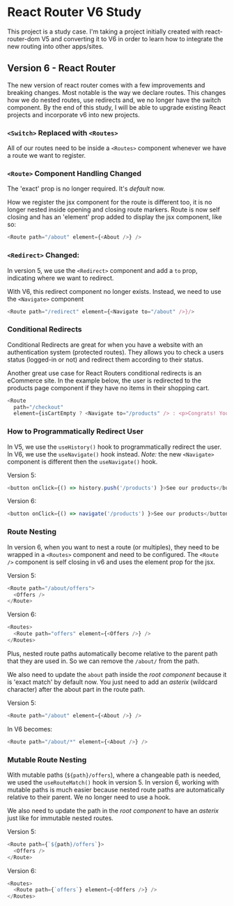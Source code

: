 # React Router V6 Study

This project is a study case. I'm taking a project initially created with react-router-dom V5 and converting it to V6 in order to learn how to integrate the new routing into other apps/sites.

## Version 6 - React Router

The new version of react router comes with a few improvements and breaking changes. Most notable is the way we declare routes. This changes how we do nested routes, use redirects and, we no longer have the switch component. By the end of this study, I will be able to upgrade existing React projects and incorporate v6 into new projects.


   ### `<Switch>` Replaced with `<Routes>`

   All of our routes need to be inside a `<Routes>` component whenever we have a route we want to register.


   ### `<Route>` Component Handling Changed

   The 'exact' prop is no longer required. It's *default* now.

   How we register the jsx component for the route is different too, it is no longer nested inside opening and closing route markers. Route is now self closing and has an 'element' prop added to display the jsx component, like so:

   ```javascript
   <Route path="/about" element={<About />} />
   ```


   ### `<Redirect>` Changed:

   In version 5, we use the `<Redirect>` component and add a `to` prop, indicating where we want to redirect.

   With V6, this redirect component no longer exists. Instead, we need to use the `<Navigate>` component

   ```javascript
   <Route path="/redirect" element={<Navigate to="/about" />}/>
   ```


   ### Conditional Redirects

   Conditional Redirects are great for when you have a website with an authentication system (protected routes). They allows you to check a users status (logged-in or not) and redirect them according to their status.

   Another great use case for React Routers conditional redirects is an eCommerce site. In the example below, the user is redirected to the products page component if they have no items in their shopping cart.

   ```javascript
   <Route
     path="/checkout"
     element={isCartEmpty ? <Navigate to="/products" /> : <p>Congrats! You have successfully made it to the checkout cart. </p> }/>
   ```


   ### How to Programmatically Redirect User

   In V5, we use the `useHistory()` hook to programmatically redirect the user. In V6, we use the `useNavigate()` hook instead. *Note:* the new `<Navigate>` component is different then the `useNavigate()` hook.

   Version 5:

   ```javascript
   <button onClick={() => history.push('/products') }>See our products</button>
   ```

   Version 6:

   ```javascript
   <button onClick={() => navigate('/products') }>See our products</button>
   ```


   ### Route Nesting

   In version 6, when you want to nest a route (or multiples), they need to be wrapped in a `<Routes>` component and need to be configured. The `<Route />` component is self closing in v6 and uses the element prop for the jsx.

   Version 5:

   ```javascript
   <Route path="/about/offers">
     <Offers />
   </Route>
   ```

   Version 6:

   ```javascript
   <Routes>
     <Route path="offers" element={<Offers />} />
   </Routes>
   ```

   Plus, nested route paths automatically become relative to the parent path that they are used in. So we can remove the `/about/` from the path.

   We also need to update the `about` path inside the *root component* because it is 'exact match' by default now. You just need to add an *asterix* (wildcard character) after the about part in the route path. 

Version 5:
```javascript
<Route path="/about" element={<About />} />
```

In V6 becomes:
```javascript
<Route path="/about/*" element={<About />} />
```


### Mutable Route Nesting

With mutable paths (`${path}/offers`), where a changeable path is needed, we used the `useRouteMatch()` hook in version 5. In version 6, working with mutable paths is much easier because nested route paths are automatically relative to their parent. We no longer need to use a hook.

We also need to update the path in the *root component* to have an *asterix* just like for immutable nested routes.

Version 5:

```javascript
<Route path={`${path}/offers`}>
  <Offers />
</Route>
```

Version 6:

```javascript
<Routes>
  <Route path={`offers`} element={<Offers />} />
</Routes>
```



